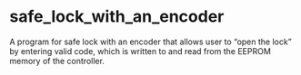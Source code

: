 # safe_lock_with_an_encoder
A program for safe lock with an encoder that allows user to “open the lock” by entering valid code, which is written to and read from the EEPROM memory of the controller.
